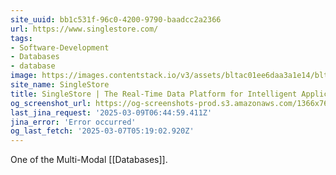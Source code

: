 ```yaml
---
site_uuid: bb1c531f-96c0-4200-9790-baadcc2a2366
url: https://www.singlestore.com/
tags:
- Software-Development
- Databases
- database
image: https://images.contentstack.io/v3/assets/bltac01ee6daa3a1e14/blt65460a223657f85f/661047721952f027eefc0104/img_primary_opengraph_(1).png
site_name: SingleStore
title: SingleStore | The Real-Time Data Platform for Intelligent Applications
og_screenshot_url: https://og-screenshots-prod.s3.amazonaws.com/1366x768/80/false/2d238e31187dd06a0fbe1c477af1007f580d954c638cd97a64e11f4e2271d69b.jpeg
last_jina_request: '2025-03-09T06:44:59.411Z'
jina_error: 'Error occurred'
og_last_fetch: '2025-03-07T05:19:02.920Z'
---
```

One of the Multi-Modal [[Databases]].

